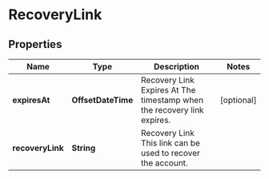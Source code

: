 

# RecoveryLink


## Properties

Name | Type | Description | Notes
------------ | ------------- | ------------- | -------------
**expiresAt** | **OffsetDateTime** | Recovery Link Expires At  The timestamp when the recovery link expires. |  [optional]
**recoveryLink** | **String** | Recovery Link  This link can be used to recover the account. | 



